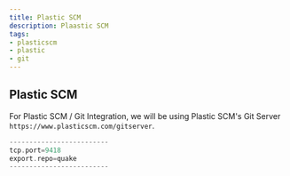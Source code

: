 ```yaml
---
title: Plastic SCM
description: Plaastic SCM
tags:
- plasticscm
- plastic
- git
---
```


## Plastic SCM

For Plastic SCM / Git Integration, we will be using Plastic SCM's Git Server `https://www.plasticscm.com/gitserver`.

```php
-------------------------
tcp.port=9418
export.repo=quake
-------------------------
```
